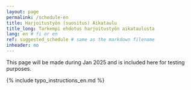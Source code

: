 ```yaml
---
layout: page
permalink: /schedule-en
title: Harjoitustyön (suositus) Aikataulu  
title_long: Tarkempi ehdotus harjoitustyön aikataulusta
lang: en # fi or en
ref: suggested_schedule # same as the markdown filename
inheader: no
---
```


This page will be made during Jan 2025 and is included here for testing purposes. 


{% include typo_instructions_en.md %}
